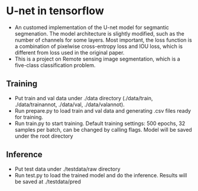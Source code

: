 # U-net in tensorflow
- An customed implementation of the U-net model for segmantic segmenation. The model architecture is slightly modified, such as the number of channels for some layers. Most important, the loss function is a combination of pixelwise cross-entropy loss and IOU loss, which is different from loss used in the original paper.
- This is a project on Remote sensing image segmentation, which is a five-class classification problem.

## Training
- Put train and val data under ./data directory (./data/train, ./data/trainannot, ./data/val, ./data/valannot).
- Run prepare.py to load train and val data and generating .csv files ready for training.
- Run train.py to start training. Default training settings: 500 epochs, 32 samples per batch, can be changed by calling flags. Model will be saved under the root directory

## Inference
- Put test data under ./testdata/raw directory
- Run test.py to load the trained model and do the inference. Results will be saved at ./testdata/pred
